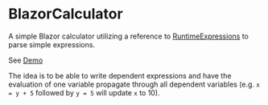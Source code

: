 # BlazorCalculator

A simple Blazor calculator utilizing a reference to [RuntimeExpressions](https://github.com/khaledmousa/RuntimeExpressions) to parse simple expressions.

See [Demo](https://khaledmousa.github.io/)

The idea is to be able to write dependent expressions and have the evaluation of one variable propagate through all dependent variables (e.g. `x = y + 5` followed by `y = 5` will update `x` to 10).
